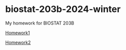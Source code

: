 # biostat-203b-2024-winter
My homework for BIOSTAT 203B  

[Homework1](hw1/hw1sol.html)

[Homework2](hw2/hw2.html)
